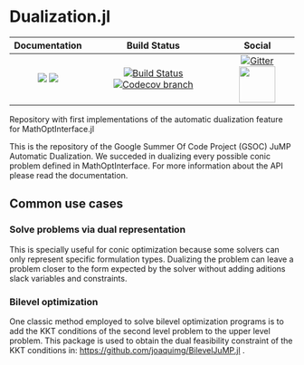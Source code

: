 # Dualization.jl

| **Documentation** | **Build Status** | **Social** |
|:-----------------:|:----------------:|:----------:|
| [![][docs-stable-img]][docs-stable-url] [![][docs-dev-img]][docs-dev-url] | [![Build Status][build-img]][build-url] [![Codecov branch][codecov-img]][codecov-url] | [![Gitter][gitter-img]][gitter-url] [<img src="https://upload.wikimedia.org/wikipedia/commons/thumb/a/af/Discourse_logo.png/799px-Discourse_logo.png" width="64">][discourse-url] |

[docs-stable-img]: https://img.shields.io/badge/docs-stable-blue.svg
[docs-dev-img]: https://img.shields.io/badge/docs-dev-blue.svg
[docs-stable-url]: http://www.juliaopt.org/Dualization.jl/stable
[docs-dev-url]: http://www.juliaopt.org/Dualization.jl/dev

[build-img]: https://travis-ci.org/JuliaOpt/MathOptInterface.jl.svg?branch=master
[build-url]: https://travis-ci.org/JuliaOpt/Dualization.jl
[codecov-img]: http://codecov.io/github/JuliaOpt/Dualization.jl/coverage.svg?branch=master
[codecov-url]: http://codecov.io/github/JuliaOpt/Dualization.jl?branch=master

[gitter-url]: https://gitter.im/AutomaticDualization/community#
[gitter-img]: https://badges.gitter.im/JuliaOpt/JuMP-dev.svg
[discourse-url]: https://discourse.julialang.org/c/domain/opt

Repository with first implementations of the automatic dualization feature for MathOptInterface.jl

This is the repository of the Google Summer Of Code Project (GSOC) JuMP Automatic Dualization. 
We succeded in dualizing every possible conic problem defined in MathOptInterface. 
For more information about the API please read the documentation.

## Common use cases

### Solve problems via dual representation

This is specially useful for conic optimization because some solvers
can only represent specific formulation types. Dualizing the problem can leave
a problem closer to the form expected by the solver without adding aditions
slack variables and constraints.

### Bilevel optimization

One classic method employed to solve bilevel optimization programs is to add the
KKT conditions of the second level problem to the upper level problem.
This package is used to obtain the dual feasibility constraint of the KKT conditions
in: https://github.com/joaquimg/BilevelJuMP.jl .
